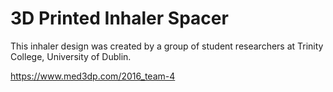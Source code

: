# 3D Printed Inhaler Spacer

This inhaler design was created by a group of student researchers at Trinity College, University of Dublin.

https://www.med3dp.com/2016_team-4
